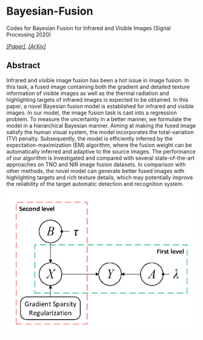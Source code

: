 # Bayesian-Fusion
 Codes for Bayesian Fusion for Infrared and Visible Images (Signal Processing 2020)

[*[Paper]*](https://www.sciencedirect.com/science/article/pii/S0165168420302772), [*[ArXiv]*](https://arxiv.org/abs/2005.05839)

## Abstract

Infrared and visible image fusion has been a hot issue in image fusion. In this task, a fused image containing both the gradient and detailed texture information of visible images as well as the thermal radiation and highlighting targets of infrared images is expected to be obtained. In this paper, a novel Bayesian fusion model is established for infrared and visible images. In our model, the image fusion task is cast into a regression problem. To measure the uncertainty in a better manner, we formulate the model in a hierarchical Bayesian manner. Aiming at making the fused image satisfy the human visual system, the model incorporates the total-variation (TV) penalty. Subsequently, the model is efficiently inferred by the expectation-maximization (EM) algorithm, where the fusion weight can be automatically inferred and adaptive to the source images. The performance of our algorithm is investigated and compared with several state-of-the-art approaches on TNO and NIR image fusion datasets. In comparison with other methods, the novel model can generate better fused images with highlighting targets and rich texture details, which may potentially improve the reliability of the target automatic detection and recognition system.



<img src="image\bayes_model.png" alt="bayes_model" title="Illustration of our Bayesian graph model." style="zoom:50%;" />